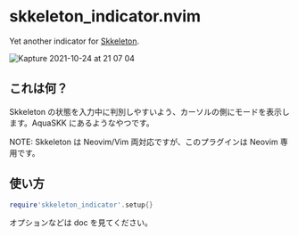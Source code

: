 # skkeleton\_indicator.nvim

Yet another indicator for [Skkeleton][].

[Skkeleton]: https://github.com/vim-skk/skkeleton

![Kapture 2021-10-24 at 21 07 04](https://user-images.githubusercontent.com/1239245/138593442-0ff34ccc-72a9-4e07-8b84-92e26b79f288.gif)

## これは何？

Skkeleton の状態を入力中に判別しやすいよう、カーソルの側にモードを表示します。AquaSKK にあるようなやつです。

NOTE: Skkeleton は Neovim/Vim 両対応ですが、このプラグインは Neovim 専用です。

## 使い方

```lua
require'skkeleton_indicator'.setup{}
```

オプションなどは doc を見てください。
